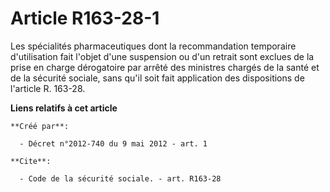 # Article R163-28-1

Les spécialités pharmaceutiques dont la recommandation temporaire d'utilisation fait l'objet d'une suspension ou d'un retrait
sont exclues de la prise en charge dérogatoire par arrêté des ministres chargés de la santé et de la sécurité sociale, sans
qu'il soit fait application des dispositions de l'article R. 163-28.

**Liens relatifs à cet article**

	**Créé par**:

	  - Décret n°2012-740 du 9 mai 2012 - art. 1

	**Cite**:

	  - Code de la sécurité sociale. - art. R163-28
